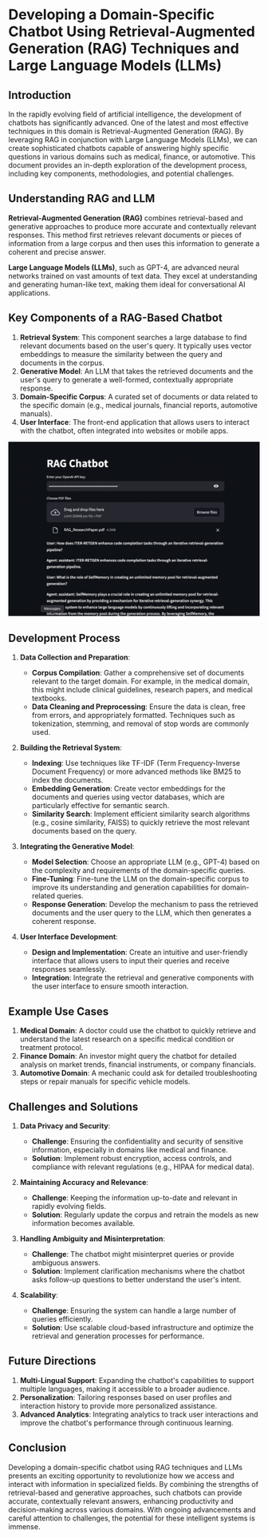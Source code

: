 # Developing a Domain-Specific Chatbot Using Retrieval-Augmented Generation (RAG) Techniques and Large Language Models (LLMs)

## Introduction
In the rapidly evolving field of artificial intelligence, the development of chatbots has significantly advanced. One of the latest and most effective techniques in this domain is Retrieval-Augmented Generation (RAG). By leveraging RAG in conjunction with Large Language Models (LLMs), we can create sophisticated chatbots capable of answering highly specific questions in various domains such as medical, finance, or automotive. This document provides an in-depth exploration of the development process, including key components, methodologies, and potential challenges.

## Understanding RAG and LLM
**Retrieval-Augmented Generation (RAG)** combines retrieval-based and generative approaches to produce more accurate and contextually relevant responses. This method first retrieves relevant documents or pieces of information from a large corpus and then uses this information to generate a coherent and precise answer.

**Large Language Models (LLMs)**, such as GPT-4, are advanced neural networks trained on vast amounts of text data. They excel at understanding and generating human-like text, making them ideal for conversational AI applications.

## Key Components of a RAG-Based Chatbot
1. **Retrieval System**: This component searches a large database to find relevant documents based on the user's query. It typically uses vector embeddings to measure the similarity between the query and documents in the corpus.
2. **Generative Model**: An LLM that takes the retrieved documents and the user's query to generate a well-formed, contextually appropriate response.
3. **Domain-Specific Corpus**: A curated set of documents or data related to the specific domain (e.g., medical journals, financial reports, automotive manuals).
4. **User Interface**: The front-end application that allows users to interact with the chatbot, often integrated into websites or mobile apps.

![RAG Chatbot](assets/images/rag_chatbot.png)

## Development Process
1. **Data Collection and Preparation**:
    - **Corpus Compilation**: Gather a comprehensive set of documents relevant to the target domain. For example, in the medical domain, this might include clinical guidelines, research papers, and medical textbooks.
    - **Data Cleaning and Preprocessing**: Ensure the data is clean, free from errors, and appropriately formatted. Techniques such as tokenization, stemming, and removal of stop words are commonly used.

2. **Building the Retrieval System**:
    - **Indexing**: Use techniques like TF-IDF (Term Frequency-Inverse Document Frequency) or more advanced methods like BM25 to index the documents.
    - **Embedding Generation**: Create vector embeddings for the documents and queries using vector databases, which are particularly effective for semantic search.
    - **Similarity Search**: Implement efficient similarity search algorithms (e.g., cosine similarity, FAISS) to quickly retrieve the most relevant documents based on the query.

3. **Integrating the Generative Model**:
    - **Model Selection**: Choose an appropriate LLM (e.g., GPT-4) based on the complexity and requirements of the domain-specific queries.
    - **Fine-Tuning**: Fine-tune the LLM on the domain-specific corpus to improve its understanding and generation capabilities for domain-related queries.
    - **Response Generation**: Develop the mechanism to pass the retrieved documents and the user query to the LLM, which then generates a coherent response.

4. **User Interface Development**:
    - **Design and Implementation**: Create an intuitive and user-friendly interface that allows users to input their queries and receive responses seamlessly.
    - **Integration**: Integrate the retrieval and generative components with the user interface to ensure smooth interaction.

## Example Use Cases
1. **Medical Domain**: A doctor could use the chatbot to quickly retrieve and understand the latest research on a specific medical condition or treatment protocol.
2. **Finance Domain**: An investor might query the chatbot for detailed analysis on market trends, financial instruments, or company financials.
3. **Automotive Domain**: A mechanic could ask for detailed troubleshooting steps or repair manuals for specific vehicle models.

## Challenges and Solutions
1. **Data Privacy and Security**:
    - **Challenge**: Ensuring the confidentiality and security of sensitive information, especially in domains like medical and finance.
    - **Solution**: Implement robust encryption, access controls, and compliance with relevant regulations (e.g., HIPAA for medical data).

2. **Maintaining Accuracy and Relevance**:
    - **Challenge**: Keeping the information up-to-date and relevant in rapidly evolving fields.
    - **Solution**: Regularly update the corpus and retrain the models as new information becomes available.

3. **Handling Ambiguity and Misinterpretation**:
    - **Challenge**: The chatbot might misinterpret queries or provide ambiguous answers.
    - **Solution**: Implement clarification mechanisms where the chatbot asks follow-up questions to better understand the user's intent.

4. **Scalability**:
    - **Challenge**: Ensuring the system can handle a large number of queries efficiently.
    - **Solution**: Use scalable cloud-based infrastructure and optimize the retrieval and generation processes for performance.

## Future Directions
1. **Multi-Lingual Support**: Expanding the chatbot's capabilities to support multiple languages, making it accessible to a broader audience.
2. **Personalization**: Tailoring responses based on user profiles and interaction history to provide more personalized assistance.
3. **Advanced Analytics**: Integrating analytics to track user interactions and improve the chatbot's performance through continuous learning.

## Conclusion
Developing a domain-specific chatbot using RAG techniques and LLMs presents an exciting opportunity to revolutionize how we access and interact with information in specialized fields. By combining the strengths of retrieval-based and generative approaches, such chatbots can provide accurate, contextually relevant answers, enhancing productivity and decision-making across various domains. With ongoing advancements and careful attention to challenges, the potential for these intelligent systems is immense.
